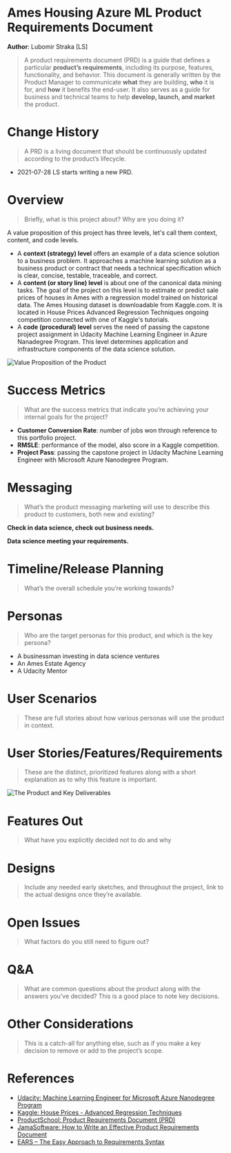 # Ames Housing Azure ML Product Requirements Document
**Author**: Lubomir Straka [LS]
> A product requirements document (PRD)  is a guide that defines a particular **product’s requirements**, including its purpose, features, functionality, and behavior. This document is generally written by the Product Manager to communicate **what** they are building, **who** it is for, and **how** it benefits the end-user. It also serves as a guide for business and technical teams to help **develop, launch, and market** the product.

# Change History
> A PRD is a living document that should be continuously updated according to the product’s lifecycle.
+ 2021-07-28 LS starts writing a new PRD.

# Overview
> Briefly, what is this project about?  Why are you doing it?

A value proposition of this project has three levels, let's call them context, content, and code levels.
+ A **context (strategy) level** offers an example of a data science solution to a business problem. It approaches a machine learning solution as a business product or contract that needs a technical specification which is clear, concise, testable, traceable, and correct.
+ A **content (or story line) level** is about one of the canonical data mining tasks. The goal of the project on this level is to estimate or predict sale prices of houses in Ames with a regression model trained on historical data. The Ames Housing dataset is downloadable from Kaggle.com. It is located in House Prices Advanced Regression Techniques ongoing competition connected with one of Kaggle's tutorials.
+ A **code (procedural) level** serves the need of passing the capstone project assignment in Udacity Machine Learning Engineer in Azure Nanadegree Program. This level determines application and infrastructure components of the data science solution.

![Value Proposition of the Product](http://www.plantuml.com/plantuml/png/TP9F2nen4CNl-HIf55oXI-z5HDiABLIGBkr9a34PD6t-B3iJqM_VpBhMMlKIdEJzybwUEoU6ZdFmwesBncUBUWgTERW0ZEyNrrypfSPBZm4ZarebTaTWb-AsOVYDX-GjTfMBHoHEtJiz-WmCkZ4Eey5D_3eSZ2Qlq0vXZv4BkIG6HhqeepblObNSzowYdRo69LJl-iE2SNpMAumFRZ_1Pwmi4Jx4QvBFej7B4uJMupCG3jIsXLm49FqbPN9nNqZmgDUTCxAYTKQ8PtWsBVqJy1Eqn2aMxtMNVg5XtUHTS4GN_ADSZqJRScgpuGg2fwlvwfiU0ejKZR-Zxvr8NVlNTQtbeMfeLUO-lmeOXtC9f4GaWrolFsYJ8kE9LQ_zVp-o4kPksw9I7ek5LTEtjuyc_7rzJRU_QLQGvZPk-0LobC94t3TtBziDnTJjfHYH3Hsfaa8FOUPboS7_0G00)

# Success Metrics
> What are the success metrics that indicate you’re achieving your internal goals for the project?
+ **Customer Conversion Rate**: number of jobs won through reference to this portfolio project.
+ **RMSLE**: performance of the model, also score in a Kaggle competition.
+ **Project Pass**: passing the capstone project in Udacity Machine Learning Engineer with Microsoft Azure Nanodegree Program.

<!-- TBD Conciseness: Note key decisions, add relevant links, and don’t leave anything up for interpretation. -->

# Messaging
> What’s the product messaging marketing will use to describe this product to customers, both new and existing?

**Check in data science, check out business needs.**

**Data science meeting your requirements.**

# Timeline/Release Planning
> What’s the overall schedule you’re working towards?

# Personas
> Who are the target personas for this product, and which is the key persona?

+ A businessman investing in data science ventures
+ An Ames Estate Agency
+ A Udacity Mentor

# User Scenarios
> These are full stories about how various personas will use the product in context.

# User Stories/Features/Requirements
> These are the distinct, prioritized features along with a short explanation as to why this feature is important.

![The Product and Key Deliverables](http://www.plantuml.com/plantuml/png/XLJVQzim47xtNw6LiIQZTjv7ANNNmGPR5zBjeM0mYdnrjCgIgX-5ZFtnkrESE6nsysATkE_xfFDzkciVk0knKzaRgOMA3R1BxiH6TZp0ejn7Lrbs_ab11phux2PwgS7xUkbC4qMOyKxv2tPMTk3Pjw_itgWOfD5dym7wqUZWE6AjQn3QCzaAdgDqEzrAtneHAMIpvUfsVap_llu5I0uEBB9_WDXeARX2lZKkN5IQBb-m1gmosoJHSHsvGetIMeLOkb1zomFlfRmmT95x4vq0XXkez6pvSC6-B1_kRkRJHBvf3iL-DdJ1jj8DvZq4PAMx6MNQRLsw81_xcbs775mNA-1D1qNNJ60Jy1I8u-48ewMmM_QkqXJMZu2xAKeCfbD4Ia4XxLQl9x2RhGs8n0MSvGwr0xYwqY5gZUM-oWsEIutaj1R2lqpXmDCPjFoFkiDsp5ePDd6jCKJSRbC8qorKz2Z-n1ULNZfef0XrITLJCm0zAGNu4RadthQAf7P1aXAeiI5QRXCjvyqBrmAQlD8EMWVUO_VpaFps7C4lgD4edfslG2Lh-8pSpzxdESFs3Xkowh0Zjmqxib1sZd1s-QSeMB97Xe8rzbt9tplB_RHxt-0o7qjJZeuPJIQBqBdZtDuEqu3aWUbqtsQgP3mFFXodI_oJhQQNITdZrgOYJu5E8wZUavXKz2aKLJw6sHiebVug03mAP0fQq4rs-NQOf-j-dkLsD_-ks0VMZy8gZ095FpS9sS_GAQYX-PI0-x79TYEh-eV1Xy6Mav-FcEMGOZJp3Wh7_71uMJbFpxddffZ0R09D_vUGz1wha85kMF-Jhl4JE_KN)

# Features Out
> What have you explicitly decided not to do and why

# Designs
> Include any needed early sketches, and throughout the project, link to the actual designs once they’re available.

# Open Issues
> What factors do you still need to figure out?

# Q&A
> What are common questions about the product along with the answers you’ve decided? This is a good place to note key decisions.

# Other Considerations
> This is a catch-all for anything else, such as if you make a key decision to remove or add to the project’s scope.

# References
+ [Udacity: Machine Learning Engineer for Microsoft Azure Nanodegree Program](https://www.udacity.com/course/machine-learning-engineer-for-microsoft-azure-nanodegree--nd00333)
+ [Kaggle: House Prices - Advanced Regression Techniques](https://www.kaggle.com/c/house-prices-advanced-regression-techniques)
+ [ProductSchool: Product Requirements Document (PRD)](https://productschool.com/blog/product-management-2/product-template-requirements-document-prd/)
+ [JamaSoftware: How to Write an Effective Product Requirements Document](https://www.jamasoftware.com/blog/how-to-write-an-effective-product-requirements-document)
+ [EARS – The Easy Approach to Requirements Syntax](https://qracorp.com/easy-approach-to-requirements-syntax-ears-guide/)

